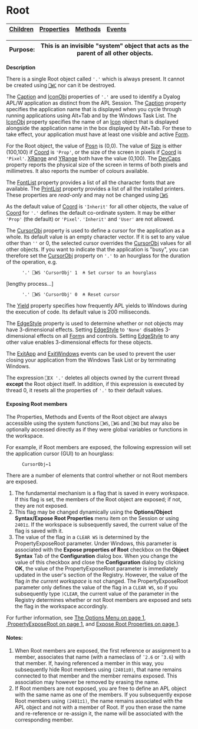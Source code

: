 




<h1 class="heading"><span class="name">Root</span></h1>

| [Children](../ChildLists/Root.htm) | [Properties](../PropLists/Root.htm) | [Methods](../MethodLists/Root.htm) | [Events](../EventLists/Root.htm) |
| --- | --- | --- | ---  |


| Purpose: | This is an invisible "system" object that acts as the parent of all other objects. |
| --- | ---  |


**Description**


There is a single Root object called `'.'` which is always present. It cannot be created using [`⎕WC`](../../Language/System%20Functions/wc.htm) nor can it be destroyed.



The [Caption](./caption.md) and [IconObj](./iconobj.md) properties of `'.'` are used to identify a Dyalog APL/W application as distinct from the APL Session. The [Caption](./caption.md) property specifies the application name that is displayed when you cycle through running applications using Alt+Tab and by the Windows Task List. The [IconObj](./iconobj.md) property specifies the name of an [Icon](icon.md) object that is displayed alongside the application name in the box displayed by Alt+Tab. For these to take effect, your application must have at least one visible and active [Form](form.md).


For the Root object, the value of [Posn](./posn.md) is (0,0). The value of [Size](./size.md) is either (100,100) if [Coord](./coord.md) is `'Prop'`, or the size of the screen in pixels if [Coord](./coord.md) is `'Pixel'`. [XRange](./xrange.md) and [YRange](./yrange.md) both have the value (0,100). The [DevCaps](./devcaps.md) property reports the physical size of the screen in terms of both pixels and millimetres. It also reports the number of colours available.


The [FontList](./fontlist.md) property provides a list of all the character fonts that are available. The [PrintList](./printlist.md) property provides a list of all the installed printers. These properties are *read-only* and may not be changed using [`⎕WS`](../../Language/System%20Functions/ws.htm)


As the default value of [Coord](./coord.md) is `'Inherit'` for all other objects, the value of [Coord](./coord.md) for `'.'` defines the default co-ordinate system. It may be either `'Prop'` (the default) or `'Pixel'`. `'Inherit'` and `'User'` are not allowed.


The [CursorObj](./cursorobj.md) property is used to define a cursor for the application as a whole. Its default value is an empty character vector. If it is set to any value other than `''` or 0, the selected cursor overrides the [CursorObj](./cursorobj.md) values for all other objects. If you want to indicate that the application is "busy", you can therefore set the [CursorObj](./cursorobj.md) property on `'.'` to an hourglass for the duration of the operation, e.g.
```apl
      '.' ⎕WS 'CursorObj' 1  ⍝ Set cursor to an hourglass
```


[lengthy process...]
```apl
      '.' ⎕WS 'CursorObj' 0  ⍝ Reset cursor
```


The [Yield](./yield.md) property specifies how frequently APL yields to Windows during the execution of code. Its default value is 200 milliseconds.


The [EdgeStyle](./edgestyle.md) property is used to determine whether or not objects may have 3-dimensional effects. Setting [EdgeStyle](./edgestyle.md) to `'None'` disables 3-dimensional effects on all [Form](form.md)s and controls. Setting [EdgeStyle](./edgestyle.md) to any other value enables 3-dimensional effects for these objects.


The [ExitApp](./exitapp.md) and [ExitWindows](./exitwindows.md) events can be used to prevent the user closing your application from the Windows Task List or by terminating Windows.


The expression `⎕EX '.'` deletes all objects owned by the current thread **except** the Root object itself. In addition, if this expression is executed by thread 0, it resets all the properties of `'.'` to their default values.

#### Exposing Root members


The Properties, Methods and Events of the Root object are always accessible using the system functions `⎕WS`, `⎕WG` and `⎕NQ` but may also be optionally accessed directly as if they were global variables or functions in the workspace.


For example, if Root members are exposed, the following expression will set the application cursor (GUI) to an hourglass:
```apl
      CursorObj←1
```


There are a number of elements that control whether or not Root members are exposed.

1. The fundamental mechanism is a flag that is saved in every workspace. If this flag is set, the members of the Root object are exposed; if not, they are not exposed.
2. This flag may be changed dynamically using the **Options/Object Syntax/Expose Root Properties** menu item on the Session or using `2401⌶`.  If the workspace is subsequently saved, the current value of the flag is saved with it.
3. The value of the flag in a `CLEAR WS` is determined by the PropertyExposeRoot parameter. Under Windows, this parameter is associated with the **Expose properties of Root** checkbox on the **Object Syntax** Tab of the **Configuration** dialog box. When you change the value of this checkbox and close the **Configuration** dialog by clicking **OK**, the value of the PropertyExposeRoot parameter is immediately updated in the user's section of the Registry. However, the value of the flag *in the current workspace* is not changed. The PropertyExposeRoot parameter only defines the value of the flag in a `CLEAR WS`, so if you subsequently type `)CLEAR`, the current value of the parameter in the Registry determines whether or not Root members are exposed and sets the flag in the workspace accordingly.

For further information, see [The Options Menu on page 1](../../UserGuide/The%20APL%20Environment/Session%20MenuBar.htm#Options_Menu), [ PropertyExposeRoot on page 1](../../UserGuide/Installation%20and%20Configuration/Configuration%20Parameters.htm#PropertyExposeRoot), and [Expose Root Properties on page 1](../../Language/I%20Beam%20Functions/Expose%20Root%20Properties.htm#ExposeRootPropertiesI-Beam).

#### Notes:

1. When Root members are exposed, the first reference or assignment to a member, associates that name (with a nameclass of `¯2.6` or `¯3.6`) with that member. If, having referenced a member in this way, you subsequently hide Root members using `(2401⌶0)`, that name remains connected to that member and the member remains exposed. This association may however be removed by erasing the name.
2. If Root members are not exposed, you are free to define an APL object with the same name as one of the members. If you subsequently expose Root members using `(2401⌶1)`, the name remains associated with the APL object and not with a member of Root. If you then erase the name and re-reference or re-assign it, the name will be associated with the corresponding member.

